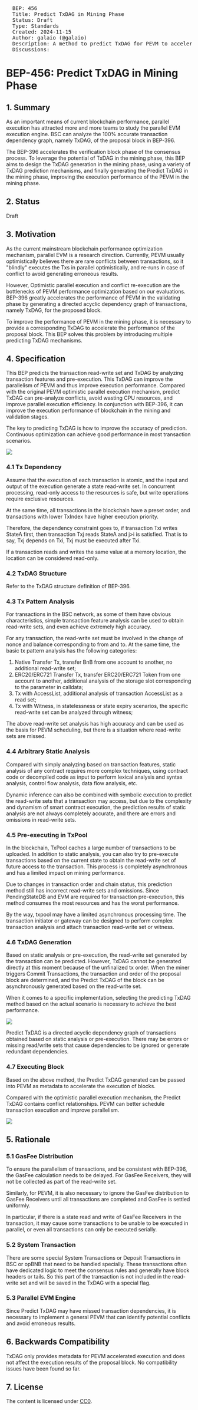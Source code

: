 <pre>
  BEP: 456
  Title: Predict TxDAG in Mining Phase
  Status: Draft
  Type: Standards
  Created: 2024-11-15
  Author: galaio (@galaio)
  Description: A method to predict TxDAG for PEVM to accelerate block execution in Mining Phase.
  Discussions: 
</pre>

# BEP-456: Predict TxDAG in Mining Phase

## 1. Summary

As an important means of current blockchain performance, parallel execution has attracted more and more teams to study the parallel EVM execution engine. BSC can analyze the 100% accurate transaction dependency graph, namely TxDAG, of the proposal block in BEP-396.

The BEP-396 accelerates the verification block phase of the consensus process. To leverage the potential of TxDAG in the mining phase, this BEP aims to design the TxDAG generation in the mining phase, using a variety of TxDAG prediction mechanisms, and finally generating the Predict TxDAG in the mining phase, improving the execution performance of the PEVM in the mining phase.

## 2. Status

Draft

## 3. Motivation

As the current mainstream blockchain performance optimization mechanism, parallel EVM is a research direction. Currently, PEVM usually optimistically believes there are rare conflicts between transactions, so it "blindly" executes the Txs in parallel optimistically, and re-runs in case of conflict to avoid generating erroneous results.

However, Optimistic parallel execution and conflict re-execution are the bottlenecks of PEVM performance optimization based on our evaluations. BEP-396 greatly accelerates the performance of PEVM in the validating phase by generating a directed acyclic dependency graph of transactions, namely TxDAG, for the proposed block.

To improve the performance of PEVM in the mining phase, it is necessary to provide a corresponding TxDAG to accelerate the performance of the proposal block. This BEP solves this problem by introducing multiple predicting TxDAG mechanisms.

## 4. Specification

This BEP predicts the transaction read-write set and TxDAG by analyzing transaction features and pre-execution. This TxDAG can improve the parallelism of PEVM and thus improve execution performance. Compared with the original PEVM optimistic parallel execution mechanism, predict TxDAG can pre-analyze conflicts, avoid wasting CPU resources, and improve parallel execution efficiency. In conjunction with BEP-396, it can improve the execution performance of blockchain in the mining and validation stages.

The key to predicting TxDAG is how to improve the accuracy of prediction. Continuous optimization can achieve good performance in most transaction scenarios.

![](./assets/bep-456/pic1.png)

### 4.1 Tx Dependency

Assume that the execution of each transaction is atomic, and the input and output of the execution generate a state read-write set. In concurrent processing, read-only access to the resources is safe, but write operations require exclusive resources.

At the same time, all transactions in the blockchain have a preset order, and transactions with lower TxIndex have higher execution priority.

Therefore, the dependency constraint goes to, if transaction Txi writes StateA first, then transaction Txj reads StateA and j>i is satisfied. That is to say, Txj depends on Txi, Txj must be executed after Txi.

If a transaction reads and writes the same value at a memory location, the location can be considered read-only.

### 4.2 TxDAG Structure

Refer to the TxDAG structure definition of BEP-396.

### 4.3 Tx Pattern Analysis

For transactions in the BSC network, as some of them have obvious characteristics, simple transaction feature analysis can be used to obtain read-write sets, and even achieve extremely high accuracy.

For any transaction, the read-write set must be involved in the change of nonce and balance corresponding to from and to. At the same time, the basic tx pattern analysis has the following categories:

1. Native Transfer Tx, transfer BnB from one account to another, no additional read-write set;
2. ERC20/ERC721 Transfer Tx, transfer ERC20/ERC721 Token from one account to another, additional analysis of the storage slot corresponding to the parameter in calldata;
3. Tx with AccessList, additional analysis of transaction AccessList as a read set;
4. Tx with Witness, in statelessness or state expiry scenarios, the specific read-write set can be analyzed through witness;

The above read-write set analysis has high accuracy and can be used as the basis for PEVM scheduling, but there is a situation where read-write sets are missed.

### 4.4 Arbitrary Static Analysis

Compared with simply analyzing based on transaction features, static analysis of any contract requires more complex techniques, using contract code or decompiled code as input to perform lexical analysis and syntax analysis, control flow analysis, data flow analysis, etc.

Dynamic inference can also be combined with symbolic execution to predict the read-write sets that a transaction may access, but due to the complexity and dynamism of smart contract execution, the prediction results of static analysis are not always completely accurate, and there are errors and omissions in read-write sets.

### 4.5 Pre-executing in TxPool

In the blockchain, TxPool caches a large number of transactions to be uploaded. In addition to static analysis, you can also try to pre-execute transactions based on the current state to obtain the read-write set of future access to the transaction. This process is completely asynchronous and has a limited impact on mining performance.

Due to changes in transaction order and chain status, this prediction method still has incorrect read-write sets and omissions. Since PendingStateDB and EVM are required for transaction pre-execution, this method consumes the most resources and has the worst performance.

By the way, txpool may have a limited asynchronous processing time. The transaction initiator or gateway can be designed to perform complex transaction analysis and attach transaction read-write set or witness.

### 4.6 TxDAG Generation

Based on static analysis or pre-execution, the read-write set generated by the transaction can be predicted. However, TxDAG cannot be generated directly at this moment because of the unfinalized tx order. When the miner triggers Commit Transactions, the transaction and order of the proposal block are determined, and the Predict TxDAG of the block can be asynchronously generated based on the read-write set.

When it comes to a specific implementation, selecting the predicting TxDAG method based on the actual scenario is necessary to achieve the best performance.

![](./assets/bep-456/pic2.png)

Predict TxDAG is a directed acyclic dependency graph of transactions obtained based on static analysis or pre-execution. There may be errors or missing read/write sets that cause dependencies to be ignored or generate redundant dependencies.

### 4.7 Executing Block

Based on the above method, the Predict TxDAG generated can be passed into PEVM as metadata to accelerate the execution of blocks.

Compared with the optimistic parallel execution mechanism, the Predict TxDAG contains conflict relationships. PEVM can better schedule transaction execution and improve parallelism.

![](./assets/bep-456/pic3.png)

## 5. Rationale

### 5.1 GasFee Distribution

To ensure the parallelism of transactions, and be consistent with BEP-396, the GasFee calculation needs to be delayed. For GasFee Receivers, they will not be collected as part of the read-write set.

Similarly, for PEVM, it is also necessary to ignore the GasFee distribution to GasFee Receivers until all transactions are completed and GasFee is settled uniformly.

In particular, if there is a state read and write of GasFee Receivers in the transaction, it may cause some transactions to be unable to be executed in parallel, or even all transactions can only be executed serially.

### 5.2 System Transaction

There are some special System Transactions or Deposit Transactions in BSC or opBNB that need to be handled specially. These transactions often have dedicated logic to meet the consensus rules and generally have block headers or tails. So this part of the transaction is not included in the read-write set and will be saved in the TxDAG with a special flag.

### 5.3 Parallel EVM Engine

Since Predict TxDAG may have missed transaction dependencies, it is necessary to implement a general PEVM that can identify potential conflicts and avoid erroneous results.

## 6. Backwards Compatibility

TxDAG only provides metadata for PEVM accelerated execution and does not affect the execution results of the proposal block. No compatibility issues have been found so far.

## 7. License

The content is licensed under [CC0](https://creativecommons.org/publicdomain/zero/1.0/).
